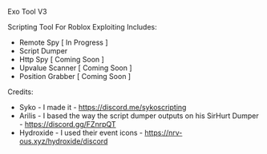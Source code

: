 Exo Tool V3

Scripting Tool For Roblox Exploiting
Includes:
- Remote Spy [ In Progress ]
- Script Dumper
- Http Spy [ Coming Soon ]
- Upvalue Scanner [ Coming Soon ]
- Position Grabber [ Coming Soon ]

Credits:
- Syko - I made it - https://discord.me/sykoscripting
- Arilis - I based the way the script dumper outputs on his SirHurt Dumper - https://discord.gg/FZnrpQT
- Hydroxide - I used their event icons - https://nrv-ous.xyz/hydroxide/discord

